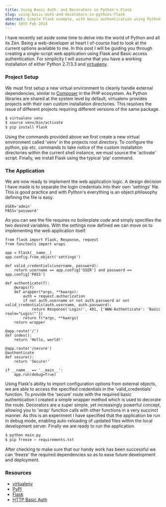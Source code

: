 ```yaml
---
title: Using Basic Auth. and Decorators in Python's Flask
slug: using-basic-auth-and-decorators-in-pythons-flask
abstract: Simple Flask example, with basic authentication using Python decorators
date: 10th Feb 2014
---
```


I have recently set aside some time to delve into the world of Python and all its Zen.
Being a web-developer at heart I of-course had to look at the current options available to me.
In this post I will be guiding you through creating a single-script web application using Flask and Basic access authentication.
For simplicity I will assume that you have a working installation of either Python 2.7/3.3 and [virtualenv](http://www.virtualenv.org/en/latest/index.html).

### Project Setup

We must first setup a new virtual environment to cleanly handle external dependencies, similar to [Composer](https://getcomposer.org/) in the PHP ecosystem.
As Python libraries are shared at the system level by default, virtualenv provides projects with their own custom installation directories.
This resolves the issue of different projects requiring different versions of the same package.

~~~ .bash
$ virtualenv venv
$ source venv/bin/activate
$ pip install Flask
~~~

Using the commands provided above we first create a new virtual environment called 'venv' in the projects root directory.
To configure the python, pip etc. commands to take notice of the custom installation directories within the current shell instance,  we must source the 'activate' script.
Finally, we install Flask using the typical 'pip' command.

### The Application

We are now ready to implement the web application logic.
A design decision I have made is to separate the login credentials into their own 'settings' file.
This is good practice and with Python's everything is an object philosophy defining the file is easy.

~~~ .python
USER='admin'
PASS='password'
~~~

As you can see the file requires no boilerplate code and simply specifies the two desired variables.
With the settings now defined we can move on to implementing the web application itself.

~~~ .python
from flask import Flask, Response, request
from functools import wraps

app = Flask(__name__)
app.config.from_object('settings')

def valid_credentials(username, password):
    return username == app.config['USER'] and password == app.config['PASS']

def authenticate(f):
    @wraps(f)
    def wrapper(*args, **kwargs):
        auth = request.authorization
        if not auth.username or not auth.password or not valid_credentials(auth.username, auth.password):
            return Response('Login!', 401, {'WWW-Authenticate': 'Basic realm="Login!"'})
        return f(*args, **kwargs)
    return wrapper

@app.route('/')
def index():
    return 'Hello, world!'

@app.route('/secure')
@authenticate
def secure():
    return 'Secure!'

if __name__ == '__main__':
    app.run(debug=True)
~~~

Using Flask's ability to import configuration options from external objects, we are able to access the specified credentials in the 'valid_credentials' function.
To provide the 'secure' route with the required basic authentication I created a simple wrapper method which is used to decorate the route.
Decorators are a super simple, yet increasingly powerful concept, allowing you to 'wrap' function calls with other functions in a very succinct manner.
As this is an experiment I have specified that the application be run in debug mode, enabling auto-reloading of updated files within the local development server.
Finally we are ready to run the application.

~~~ .bash
$ python main.py
$ pip freeze > requirements.txt
~~~

After checking to make sure that our handy work has been successful we can 'freeze' the required dependencies so as to ease future development and deployment.

### Resources

- [virtualenv](http://www.virtualenv.org/en/latest/index.html)
- [PyPI](https://pypi.python.org/pypi)
- [Flask](http://flask.pocoo.org/)
- [HTTP Basic Auth](http://flask.pocoo.org/snippets/8/)